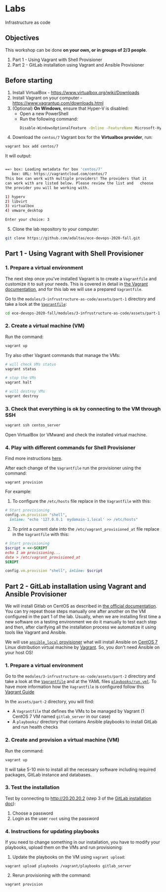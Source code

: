 # Labs 

Infrastructure as code 

## Objectives

This workshop can be done **on your own, or in groups of 2/3 people**.

1. Part 1 - Using Vagrant with Shell Provisioner
2. Part 2 - GitLab installation using Vagrant and Ansible Provisioner

## Before starting
  
1. Install VirtualBox - https://www.virtualbox.org/wiki/Downloads
2. Install Vagrant on your computer - https://www.vagrantup.com/downloads.html
3. (Optional) **On Windows**, ensure that Hyper-V is disabled:
   - Open a new PowerShell
   - Run the following command:   
      ```bash
      Disable-WindowsOptionalFeature -Online -FeatureName Microsoft-Hyper-V-All
      ```
4. Download the `centos/7` Vagrant box for the **Virtualbox provider**, run:

  ```bash
  vagrant box add centos/7
  ```
  
  It will output:
  ```bash
  
  ==> box: Loading metadata for box 'centos/7'
     box: URL: https://vagrantcloud.com/centos/7
  This box can work with multiple providers! The providers that it
  can work with are listed below. Please review the list and   choose
  the provider you will be working with.

  1) hyperv
  2) libvirt
  3) virtualbox
  4) vmware_desktop

  Enter your choice: 3
  ```

5. Clone the lab repository to your computer:

```bash
git clone https://github.com/adaltas/ece-devops-2020-fall.git
```

## Part 1 - Using Vagrant with Shell Provisioner

### 1. Prepare a virtual environment

The next step once you’ve installed Vagrant is to create a `Vagrantfile` and customize it to suit your needs. This is covered in detail in [the Vagrant documentation](https://www.vagrantup.com/docs/), and for this lab we will use a prepared `Vagrantfile`.

Go to the `modules/3-infrustructure-as-code/assets/part-1` directory and take a look at the [`Vagrantfile`](assets/part-1/Vagrantfile):

```bash
cd ece-devops-2020-fall/modules/3-infrustructure-as-code/assets/part-1
```

### 2. Create a virtual machine (VM)

Run the command:

```bash
vagrant up
```

Try also other Vagrant commands that manage the VMs:

```bash
# will check VMs status
vagrant status 

# stop the VMs
vagrant halt

# will destroy VMs
vagrant destroy
```

### 3. Check that everything is ok by connecting to the VM through SSH

```bash
vagrant ssh centos_server
```
 
Open VirtualBox (or VMware) and check the installed virtual machine.

### 4. Play with different commands for Shell Provisioner

Find more instructions [here](https://www.vagrantup.com/docs/provisioning/shell).

After each change of the `Vagrantfile` run the provisioner using the command:

```
vagrant provision
```

For example:

1. To configure the `/etc/hosts` file replace in the `Vagrantfile` with this:

```ruby
# Start provisioning
config.vm.provision "shell",
  inline: "echo '127.0.0.1  mydomain-1.local' >> /etc/hosts"
```

2. To print a current date into the `/etc/vagrant_provisioned_at` file replace in the `Vagrantfile` with this:

```ruby
# Start provisioning
$script = <<-SCRIPT
echo I am provisioning...
date > /etc/vagrant_provisioned_at
SCRIPT

config.vm.provision "shell", inline: $script
```

## Part 2 - GitLab installation using Vagrant and Ansible Provisioner 

We will install Gitlab on CentOS as described in [the official documentation](https://about.gitlab.com/install/#centos-7). You can try repeat those steps manually one after another on the VM configured in the part 1 of the lab. Usually, when we are installing first time a new software on a testing environment we do it manually to test each step and then, after clarifying all the installation process we automatize it using tools like Vagrant and Ansible. 

We will use [`ansible_local` provisioner](https://www.vagrantup.com/docs/provisioning/ansible_local.html) what will install Ansible on [CentOS 7](https://www.centos.org/) Linux distribution virtual machine by [Vagrant](https://www.vagrantup.com/). So, you don't need Ansible on your host OS!

### 1. Prepare a virtual environment

Go to the `modules/3-infrustructure-as-code/assets/part-2` directory and take a look at the [`Vagrantfile`](assets/part-2/Vagrantfile) and at the YAML files [`playbooks/run.yml`](assets/part-2/playbooks/run.yml). To have more information how the `Vagrantfile` is configured follow this [Vagrant Guide](https://docs.ansible.com/ansible/latest/scenario_guides/guide_vagrant.html)

In the `assets/part-2` directory, you will find:
- A `Vagrantfile` that defines the VMs to be managed by Vagrant (1 CentOS 7 VM named `gitlab_server` in our case)
- A `playbooks/` directory that contains Ansible playbooks to install GitLab and run health checks

### 2. Create and provision a virtual machine (VM)

Run the command:

```bash
vagrant up
```

It will take 5-10 min to install all the necessary software including required packages, GitLab instance and databases.

### 3. Test the installation 

Test by connecting to http://20.20.20.2 (step 3 of the [GitLab installation doc](https://about.gitlab.com/install/#centos-7)):

 1. Choose a password
 2. Login as the user `root` using the password

### 4. Instructions for updating playbooks

If you need to change something in our installation, you have to modify your playbooks, upload them on the VMs and run provisioning:

1. Update the playbooks on the VM using `vagrant upload`:

```
vagrant upload playbooks /vagrant/playbooks gitlab_server
```

2. Rerun provisioning with the command:

```
vagrant provision
```

